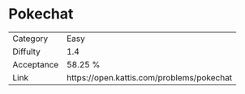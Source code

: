 # Pokechat

<table>
    <tr>
        <td>Category</td>
        <td>Easy</td>
    </tr>
    <tr>
        <td>Diffulty</td>
        <td>1.4</td>
    </tr>
    <tr>
        <td>Acceptance</td>
        <td>58.25 %</td>
    </tr>
    <tr>
        <td>Link</td>
        <td>https://open.kattis.com/problems/pokechat</td>
    </tr>
</table>